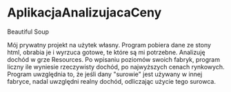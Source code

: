 # AplikacjaAnalizujacaCeny

Beautiful Soup

Mój prywatny projekt na użytek własny. 
Program pobiera dane ze stony html, obrabia je i wyrzuca gotowe, te które są mi potrzebne.
Analizuję dochód w grze Resources.
Po wpisaniu poziomów swoich fabryk, program liczny ile wyniesie rzeczywisty dochód, po najwyższych cenach rynkowych. 
Program uwzględnia to, że jeśli dany "surowie" jest używany w innej fabryce, nadal uwzględni realny dochód, odliczając użycie tego surowca.
